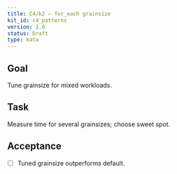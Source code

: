 ```yaml
---
title: C4/k2 — for_each grainsize
kit_id: c4_patterns
version: 1.0
status: Draft
type: kata
---
```

## Goal
Tune grainsize for mixed workloads.
## Task
Measure time for several grainsizes; choose sweet spot.
## Acceptance
- [ ] Tuned grainsize outperforms default.